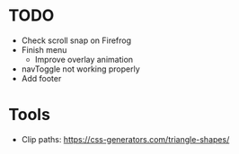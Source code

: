 # TODO

* Check scroll snap on Firefrog
* Finish menu
  * Improve overlay animation
* navToggle not working properly
* Add footer

# Tools
 * Clip paths: https://css-generators.com/triangle-shapes/
